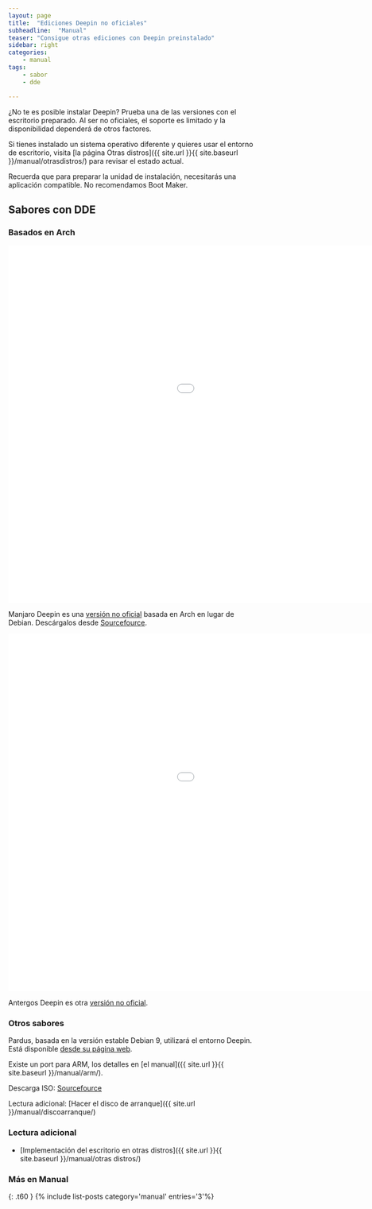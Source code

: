 ```yaml
---
layout: page
title:  "Ediciones Deepin no oficiales"
subheadline:  "Manual"
teaser: "Consigue otras ediciones con Deepin preinstalado"
sidebar: right
categories:
    - manual
tags:
    - sabor
    - dde

---
```

¿No te es posible instalar Deepin? Prueba una de las versiones con el escritorio preparado. Al ser no oficiales, el soporte es limitado y la disponibilidad dependerá de otros factores.

Si tienes instalado un sistema operativo diferente y quieres usar el entorno de escritorio, visita [la página Otras distros]({{ site.url }}{{ site.baseurl }}/manual/otrasdistros/) para revisar el estado actual.

Recuerda que para preparar la unidad de instalación, necesitarás una aplicación compatible. No recomendamos Boot Maker.

## Sabores con DDE
### Basados en Arch
<div class="flex-video">
        <iframe width="1280" height="720" src="//www.youtube.com/embed/q_DK40QNU98" frameborder="0" allowfullscreen></iframe>
</div>

Manjaro Deepin es una [versión no oficial](https://manjaro.github.io/Manjaro-Deepin-released/) basada en Arch en lugar de Debian. Descárgalos desde [Sourcefource](https://sourceforge.net/projects/manjaro-deepin/).

<div class="flex-video">
        <iframe width="1280" height="720" src="//www.youtube.com/embed/rsee-8Qjb4E" frameborder="0" allowfullscreen></iframe>
</div>

Antergos Deepin es otra [versión no oficial](https://antergoscommunityeditions.wordpress.com/2017/08/08/antergos-deepin/).

### Otros sabores
Pardus, basada en la versión estable Debian 9, utilizará el entorno Deepin. Está disponible [desde su página web](http://www.pardus.org.tr/).

Existe un port para ARM, los detalles en [el manual]({{ site.url }}{{ site.baseurl }}/manual/arm/).

Descarga ISO: [Sourcefource](https://sourceforge.net/projects/manjaro-deepin/)

Lectura adicional: [Hacer el disco de arranque]({{ site.url }}/manual/discoarranque/)

### Lectura adicional

* [Implementación del escritorio en otras distros]({{ site.url }}{{ site.baseurl }}/manual/otras distros/)

### Más en Manual
{: .t60 }
{% include list-posts category='manual' entries='3'%}
